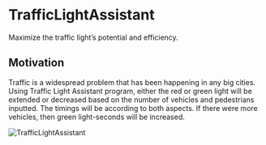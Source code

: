 # TrafficLightAssistant
Maximize the traffic light’s potential and efficiency.

## Motivation
Traffic is a widespread problem that has been happening in any big cities. Using Traffic Light Assistant program, either the red or green light will be extended or decreased based on the number of vehicles and pedestrians inputted. The timings will be according to both aspects. If there were more vehicles, then green light-seconds will be increased.

![TrafficLightAssistant](https://user-images.githubusercontent.com/59884347/93810142-6b053580-fc78-11ea-8601-d363a24f74e3.gif)
